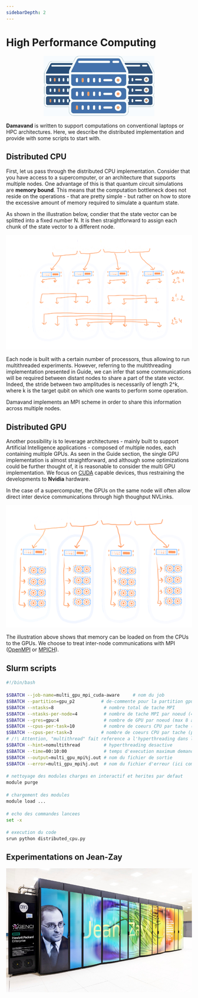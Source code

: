 ```yaml
---
sidebarDepth: 2
---
```


# High Performance Computing

<p align="center">
  <img src="/hpc_logo.png" width="300em" />
</p>

**Damavand** is written to support computations on conventional laptops or HPC architectures.
Here, we describe the distributed implementation and provide with some scripts to start with.


## Distributed CPU

First, let us pass through the distributed CPU implementation. Consider that you have access to a supercomputer, or an
architecture that supports multiple nodes. One advantage of this is that quantum circuit simulations are **memory
bound**. This means that the computation bottleneck does not reside on the operations - that are pretty simple - but
rather on how to store the excessive amount of memory required to simulate a quantum state.

As shown in the illustration below, condier that the state vector can be splitted into a fixed number N. It is then
straightforward to assign each chunk of the state vector to a different node.

![Distributed GPU](/damavand_cpu_distributed.png)

Each node is built with a certain number of processors, thus allowing to run multithreaded experiments. However,
referring to the multithreading implementation presented in Guide, we can infer that some communications will be
required between distant nodes to share a part of the state vector. Indeed, the stride between two amplitudes is
necessarily of length 2^k, where k is the target qubit on which one wants to perform some operation.

Damavand implements an MPI scheme in order to share this information across multiple nodes.

## Distributed GPU

Another possibility is to leverage architectures - mainly built to support Artificial Intelligence applications -
composed of multiple nodes, each containing multiple GPUs. As seen in the Guide section, the single GPU implementation
is almost straightforward, and although some optimizations could be further thought of, it is reasonable to consider the
multi GPU implementation. We focus on [CUDA](https://developer.nvidia.com/cuda-zone) capable devices, thus restraining
the developments to **Nvidia** hardware.

In the case of a supercomputer, the GPUs on the same node will often allow direct inter device communications through
high thoughput NVLinks.

![Distributed GPU](/damavand_gpu_distributed.png)

The illustration above shows that memory can be loaded on from the CPUs to the GPUs. We choose to treat inter-node
communications with MPI ([OpenMPI](https://www.open-mpi.org/) or [MPICH](https://www.mpich.org/)).

## Slurm scripts

```bash
#!/bin/bash

$SBATCH --job-name=multi_gpu_mpi_cuda-aware     # nom du job
$SBATCH --partition=gpu_p2          # de-commente pour la partition gpu_p2
$SBATCH --ntasks=8                   # nombre total de tache MPI
$SBATCH --ntasks-per-node=4          # nombre de tache MPI par noeud (= nombre de GPU par noeud)
$SBATCH --gres=gpu:4                 # nombre de GPU par noeud (max 8 avec gpu_p2)
$SBATCH --cpus-per-task=10           # nombre de coeurs CPU par tache (un quart du noeud ici)
$SBATCH --cpus-per-task=3           # nombre de coeurs CPU par tache (pour gpu_p2 : 1/8 du noeud)
# /!\ Attention, "multithread" fait reference a l'hyperthreading dans la terminologie Slurm
$SBATCH --hint=nomultithread         # hyperthreading desactive
$SBATCH --time=00:10:00              # temps d'execution maximum demande (HH:MM:SS)
$SBATCH --output=multi_gpu_mpi%j.out # nom du fichier de sortie
$SBATCH --error=multi_gpu_mpi%j.out  # nom du fichier d'erreur (ici commun avec la sortie)
 
# nettoyage des modules charges en interactif et herites par defaut
module purge
 
# chargement des modules
module load ...
 
# echo des commandes lancees
set -x
 
# execution du code
srun python distributed_cpu.py
```
## Experimentations on Jean-Zay

<p align="center">
  <img src="/jean-zay.jpg" width="600em" />
</p>
